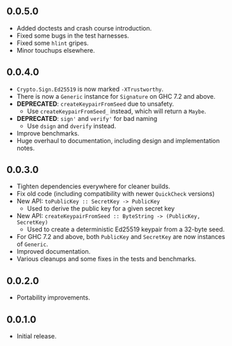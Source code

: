 0.0.5.0
-------

  * Added doctests and crash course introduction.
  * Fixed some bugs in the test harnesses.
  * Fixed some `hlint` gripes.
  * Minor touchups elsewhere.

0.0.4.0
-------

  * `Crypto.Sign.Ed25519` is now marked `-XTrustworthy`.
  * There is now a `Generic` instance for `Signature` on GHC 7.2 and above.
  * **DEPRECATED**: `createKeypairFromSeed` due to unsafety.
    - Use `createKeypairFromSeed_` instead, which will return a `Maybe`.
  * **DEPRECATED**: `sign'` and `verify'` for bad naming
    - Use `dsign` and `dverify` instead.
  * Improve benchmarks.
  * Huge overhaul to documentation, including design and implementation notes.

0.0.3.0
-------

  * Tighten dependencies everywhere for cleaner builds.
  * Fix old code (including compatibility with newer `QuickCheck` versions)
  * New API: `toPublicKey :: SecretKey -> PublicKey`
    - Used to derive the public key for a given secret key
  * New API: `createKeypairFromSeed :: ByteString -> (PublicKey, SecretKey)`
    - Used to create a deterministic Ed25519 keypair from a 32-byte seed.
  * For GHC 7.2 and above, both `PublicKey` and `SecretKey` are
    now instances of `Generic`.
  * Improved documentation.
  * Various cleanups and some fixes in the tests and benchmarks.

0.0.2.0
-------

  * Portability improvements.

0.0.1.0
-------

  * Initial release.
